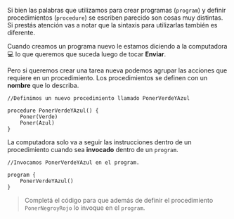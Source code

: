 Si bien las palabras que utilizamos para crear programas (`program`) y definir procedimientos (`procedure`) se escriben parecido son cosas muy distintas. Si prestás atención vas a notar que la sintaxis para utilizarlas también es diferente.

Cuando creamos un programa nuevo le estamos diciendo a la computadora:computer: lo que queremos que suceda luego de tocar **Enviar**.

Pero si queremos crear una tarea nueva podemos agrupar las acciones que requiere en un procedimiento. Los procedimientos se definen con un **nombre** que lo describa.

``` gobstones
//Definimos un nuevo procedimiento llamado PonerVerdeYAzul

procedure PonerVerdeYAzul() {
	Poner(Verde)
	Poner(Azul)
}
```

La computadora solo va a seguir las instrucciones dentro de un procedimiento cuando sea **invocado** dentro de un `program`.

``` gobstones
//Invocamos PonerVerdeYAzul en el program.

program {
	PonerVerdeYAzul()
}
```

> Completá el código para que además de definir el procedimiento `PonerNegroyRojo` lo invoque en el `program`.
